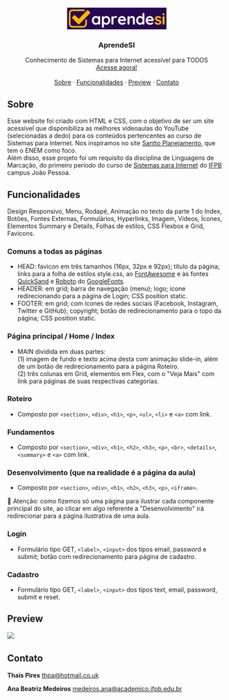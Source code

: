 <p align="center">
  <a href="https://github.com/thais-pires/aprendesi">
    <img src="https://raw.githubusercontent.com/thais-pires/aprendesi/main/img/logoReadme.jpg" alt="AprendeSI logo">
  </a>
</p>

<h3 align="center">AprendeSI</h3>

<p align="center">
  Conhecimento de Sistemas para Internet acessível para TODOS<br>
  <a href="https://thais-pires.github.io/aprendesi/">Acesse agora!</a>
  <br>
  <br>
  <a href="https://github.com/thais-pires/aprendesi#sobre">Sobre</a>
  ·
  <a href="https://github.com/thais-pires/aprendesi#funcionalidades">Funcionalidades</a>
  ·
  <a href="https://github.com/thais-pires/aprendesi#preview">Preview</a>
  ·
  <a href="https://github.com/thais-pires/aprendesi#contato">Contato</a>
</p>


## Sobre

Esse website foi criado com HTML e CSS, com o objetivo de ser um site acessível que disponibiliza as melhores vídeoaulas do YouTube (selecionadas a dedo) para os conteúdos pertencentes ao curso de Sistemas para Internet. Nos inspiramos no site [Santto Planejamento](https://www.santtoplanejamento.com.br/), que tem o ENEM como foco.<br>
Além disso, esse projeto foi um requisito da disciplina de Linguagens de Marcação, do primeiro período do curso de [Sistemas para Internet](https://estudante.ifpb.edu.br/cursos/39/) do [IFPB](https://www.ifpb.edu.br/joaopessoa) campus João Pessoa.

## Funcionalidades
Design Responsivo, Menu, Rodapé, Animação no texto da parte 1 do Index, Botões, Fontes Externas, Formulários, Hyperlinks, Imagem, Vídeos, Ícones, Elementos Summary e Details, Folhas de estilos, CSS Flexbox e Grid, Favicons.

### Comuns a todas as páginas
- HEAD: favicon em três tamanhos (16px, 32px e 92px); título da página; links para a folha de estilos style.css, ao [FontAwesome](https://fontawesome.com/) e às fontes [QuickSand](https://fonts.google.com/specimen/Quicksand) e [Roboto](https://fonts.google.com/specimen/Roboto) do [GoogleFonts](https://fonts.google.com/). 
- HEADER: em grid; barra de navegação (menu); logo; ícone redirecionando para a página de Login; CSS position static.
- FOOTER: em grid; com ícones de redes sociais (Facebook, Instagram, Twitter e GitHub); copyright; botão de redirecionamento para o topo da página; CSS position static.

### Página principal / Home / Index
- MAIN dividida em duas partes:<br>
(1) imagem de fundo e texto acima desta com animação slide-in, além de um botão de redirecionamento para a página Roteiro.<br>
(2) três colunas em Grid, elementos em Flex, com o "Veja Mais" com link para páginas de suas respectivas categorias.

### Roteiro
- Composto por `<section>`, `<div>`, `<h1>`, `<p>`, `<ul>`, `<li>` e `<a>` com link.
  
### Fundamentos
- Composto por `<section>`, `<div>`, `<h1>`, `<h2>`, `<h3>`, `<p>`, `<br>`, `<details>`, `<summary>` e `<a>` com link.
  
### Desenvolvimento (que na realidade é a página da aula)
- Composto por `<section>`, `<div>`, `<h1>`, `<h2>`, `<h3>`, `<p>`, `<iframe>`.

🛑 Atenção: como fizemos só uma página para ilustrar cada componente principal do site, ao clicar em algo referente a "Desenvolvimento" irá redirecionar para a página ilustrativa de uma aula.
  
### Login
- Formulário tipo GET, `<label>`, `<input>` dos tipos email, password e submit; botão com redirecionamento para página de cadastro.
  
### Cadastro
- Formulário tipo GET, `<label>`, `<input>` dos tipos text, email, password, submit e reset.


## Preview
![](preview.gif)

## Contato

**Thaís Pires**
<thpa@hotmail.co.uk>

**Ana Beatriz Medeiros**
<medeiros.ana@academico.ifpb.edu.br>
